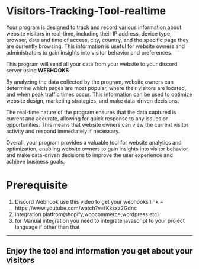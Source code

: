 # Visitors-Tracking-Tool-realtime
Your program is designed to track and record various information about website visitors in real-time, including their IP address, device type, browser, date and time of access, city, country, and the specific page they are currently browsing. This information is useful for website owners and administrators to gain insights into visitor behavior and preferences.

This program will send all your data from your website to your discord server using **WEBHOOKS**

By analyzing the data collected by the program, website owners can determine which pages are most popular, where their visitors are located, and when peak traffic times occur. This information can be used to optimize website design, marketing strategies, and make data-driven decisions.

The real-time nature of the program ensures that the data captured is current and accurate, allowing for quick response to any issues or opportunities. This means that website owners can view the current visitor activity and respond immediately if necessary.

Overall, your program provides a valuable tool for website analytics and optimization, enabling website owners to gain insights into visitor behavior and make data-driven decisions to improve the user experience and achieve business goals.


<h1> Prerequisite </h1>
<ol>
<li>Discord Webhook
use this video to get your webhooks link ~ https://www.youtube.com/watch?v=fKksxz2Gdnc
</li>
<li>integration platfrom(shopify,woocommerce,wordpress etc)
<li> for Manual integration you need to integrate javascript to your project language if other than that</li>
</ol>

<hr>
<h2>Enjoy the tool and information you get about your visitors</h2>






